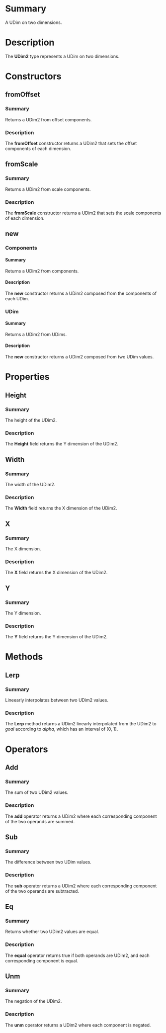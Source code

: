 # Summary
A UDim on two dimensions.

# Description
The **UDim2** type represents a UDim on two dimensions.

# Constructors
## fromOffset
### Summary
Returns a UDim2 from offset components.

### Description
The **fromOffset** constructor returns a UDim2 that sets the offset components
of each dimension.

## fromScale
### Summary
Returns a UDim2 from scale components.

### Description
The **fromScale** constructor returns a UDim2 that sets the scale components of
each dimension.

## new
### Components
#### Summary
Returns a UDim2 from components.

#### Description
The **new** constructor returns a UDim2 composed from the components of each
UDim.

### UDim
#### Summary
Returns a UDim2 from UDims.

#### Description
The **new** constructor returns a UDim2 composed from two UDim values.

# Properties
## Height
### Summary
The height of the UDim2.

### Description
The **Height** field returns the Y dimension of the UDim2.

## Width
### Summary
The width of the UDim2.

### Description
The **Width** field returns the X dimension of the UDim2.

## X
### Summary
The X dimension.

### Description
The **X** field returns the X dimension of the UDim2.

## Y
### Summary
The Y dimension.

### Description
The **Y** field returns the Y dimension of the UDim2.

# Methods
## Lerp
### Summary
Lineearly interpolates between two UDim2 values.

### Description
The **Lerp** method returns a UDim2 linearly interpolated from the UDim2 to
*goal* according to *alpha*, which has an interval of [0, 1].

# Operators
## Add
### Summary
The sum of two UDim2 values.

### Description
The **add** operator returns a UDim2 where each corresponding component of the
two operands are summed.

## Sub
### Summary
The difference between two UDim values.

### Description
The **sub** operator returns a UDim2 where each corresponding component of the
two operands are subtracted.

## Eq
### Summary
Returns whether two UDim2 values are equal.

### Description
The **equal** operator returns true if both operands are UDim2, and each
corresponding component is equal.

## Unm
### Summary
The negation of the UDim2.

### Description
The **unm** operator returns a UDim2 where each component is negated.
